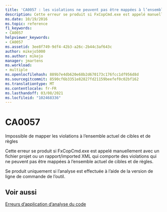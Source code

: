 ```yaml
---
title: 'CA0057 : les violations ne peuvent pas être mappées à l’ensemble actuel de cibles et de règles'
description: Cette erreur se produit si FxCopCmd.exe est appelé manuellement avec un fichier projet ou un rapport XML importé qui a des violations qui ne peuvent pas être mappées à l’ensemble actuel de cibles et de règles.
ms.date: 10/19/2016
ms.topic: reference
f1_keywords:
- CA0057
helpviewer_keywords:
- CA0057
ms.assetid: 3ee8f749-9df4-42b3-a26c-2b44c3af643c
author: mikejo5000
ms.author: mikejo
manager: jmartens
ms.workload:
- multiple
ms.openlocfilehash: 889b7e4db620e68b2d670173c176fcc1df956d8d
ms.sourcegitcommit: 8590cf6b3351e82827fd21159beefef0c02bf162
ms.translationtype: MT
ms.contentlocale: fr-FR
ms.lasthandoff: 03/08/2021
ms.locfileid: "102468336"
---
```

# <a name="ca0057"></a>CA0057

Impossible de mapper les violations à l’ensemble actuel de cibles et de règles

Cette erreur se produit si FxCopCmd.exe est appelé manuellement avec un fichier projet ou un rapport/imported XML qui comporte des violations qui ne peuvent pas être mappées à l’ensemble actuel de cibles et de règles.

Se produit uniquement si l’analyse est effectuée à l’aide de la version de ligne de commande de l’outil.

## <a name="see-also"></a>Voir aussi
[Erreurs d’application d’analyse du code](../code-quality/code-analysis-application-errors.md)
